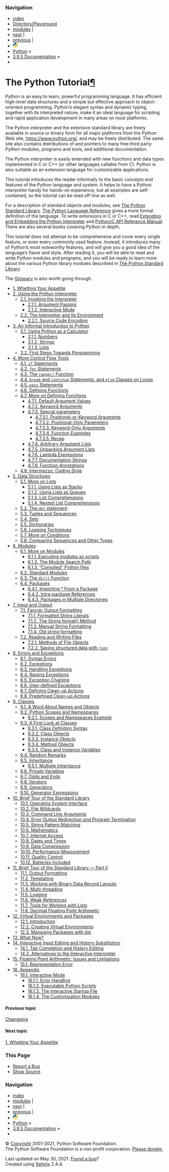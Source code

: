 ### Navigation

- [index](https://docs.python.org/3/genindex.html "General Index")
- [Directory/Playground](./directory.html "General Index")
- [modules](https://docs.python.org/3/py-modindex.html "Python Module Index") |
- [next](appetite.html "1. Whetting Your Appetite") |
- [previous](https://docs.python.org/3/whatsnew/changelog.html "Changelog") |
- ![](../_static/py.png)
- [Python](https://www.python.org/) »
- [3.9.5 Documentation](https://docs.python.org/3/index.html) »
-

<span id="tutorial-index"></span>

# The Python Tutorial<a href="#the-python-tutorial" class="headerlink" title="Permalink to this headline">¶</a>

Python is an easy to learn, powerful programming language. It has efficient high-level data structures and a simple but effective approach to object-oriented programming. Python’s elegant syntax and dynamic typing, together with its interpreted nature, make it an ideal language for scripting and rapid application development in many areas on most platforms.

The Python interpreter and the extensive standard library are freely available in source or binary form for all major platforms from the Python Web site, <a href="https://www.python.org/" class="reference external">https://www.python.org/</a>, and may be freely distributed. The same site also contains distributions of and pointers to many free third party Python modules, programs and tools, and additional documentation.

The Python interpreter is easily extended with new functions and data types implemented in C or C++ (or other languages callable from C). Python is also suitable as an extension language for customizable applications.

This tutorial introduces the reader informally to the basic concepts and features of the Python language and system. It helps to have a Python interpreter handy for hands-on experience, but all examples are self-contained, so the tutorial can be read off-line as well.

For a description of standard objects and modules, see <a href="https://docs.python.org/3/library/index.html#library-index" class="reference internal"><span class="std std-ref">The Python Standard Library</span></a>. <a href="https://docs.python.org/3/reference/index.html#reference-index" class="reference internal"><span class="std std-ref">The Python Language Reference</span></a> gives a more formal definition of the language. To write extensions in C or C++, read <a href="https://docs.python.org/3/extending/index.html#extending-index" class="reference internal"><span class="std std-ref">Extending and Embedding the Python Interpreter</span></a> and <a href="https://docs.python.org/3/c-api/index.html#c-api-index" class="reference internal"><span class="std std-ref">Python/C API Reference Manual</span></a>. There are also several books covering Python in depth.

This tutorial does not attempt to be comprehensive and cover every single feature, or even every commonly used feature. Instead, it introduces many of Python’s most noteworthy features, and will give you a good idea of the language’s flavor and style. After reading it, you will be able to read and write Python modules and programs, and you will be ready to learn more about the various Python library modules described in <a href="https://docs.python.org/3/library/index.html#library-index" class="reference internal"><span class="std std-ref">The Python Standard Library</span></a>.

The <a href="https://docs.python.org/3/glossary.html#glossary" class="reference internal"><span class="std std-ref">Glossary</span></a> is also worth going through.

- <a href="appetite.html" class="reference internal">1. Whetting Your Appetite</a>
- <a href="interpreter.html" class="reference internal">2. Using the Python Interpreter</a>
  - <a href="interpreter.html#invoking-the-interpreter" class="reference internal">2.1. Invoking the Interpreter</a>
    - <a href="interpreter.html#argument-passing" class="reference internal">2.1.1. Argument Passing</a>
    - <a href="interpreter.html#interactive-mode" class="reference internal">2.1.2. Interactive Mode</a>
  - <a href="interpreter.html#the-interpreter-and-its-environment" class="reference internal">2.2. The Interpreter and Its Environment</a>
    - <a href="interpreter.html#source-code-encoding" class="reference internal">2.2.1. Source Code Encoding</a>
- <a href="introduction.html" class="reference internal">3. An Informal Introduction to Python</a>
  - <a href="introduction.html#using-python-as-a-calculator" class="reference internal">3.1. Using Python as a Calculator</a>
    - <a href="introduction.html#numbers" class="reference internal">3.1.1. Numbers</a>
    - <a href="introduction.html#strings" class="reference internal">3.1.2. Strings</a>
    - <a href="introduction.html#lists" class="reference internal">3.1.3. Lists</a>
  - <a href="introduction.html#first-steps-towards-programming" class="reference internal">3.2. First Steps Towards Programming</a>
- <a href="controlflow.html" class="reference internal">4. More Control Flow Tools</a>
  - <a href="controlflow.html#if-statements" class="reference internal">4.1. <code class="xref std std-keyword docutils literal notranslate">if</code> Statements</a>
  - <a href="controlflow.html#for-statements" class="reference internal">4.2. <code class="xref std std-keyword docutils literal notranslate">for</code> Statements</a>
  - <a href="controlflow.html#the-range-function" class="reference internal">4.3. The <code class="sourceCode python"><span class="bu">range</span>()</code> Function</a>
  - <a href="controlflow.html#break-and-continue-statements-and-else-clauses-on-loops" class="reference internal">4.4. <code class="xref std std-keyword docutils literal notranslate">break</code> and <code class="xref std std-keyword docutils literal notranslate">continue</code> Statements, and <code class="xref std std-keyword docutils literal notranslate">else</code> Clauses on Loops</a>
  - <a href="controlflow.html#pass-statements" class="reference internal">4.5. <code class="xref std std-keyword docutils literal notranslate">pass</code> Statements</a>
  - <a href="controlflow.html#defining-functions" class="reference internal">4.6. Defining Functions</a>
  - <a href="controlflow.html#more-on-defining-functions" class="reference internal">4.7. More on Defining Functions</a>
    - <a href="controlflow.html#default-argument-values" class="reference internal">4.7.1. Default Argument Values</a>
    - <a href="controlflow.html#keyword-arguments" class="reference internal">4.7.2. Keyword Arguments</a>
    - <a href="controlflow.html#special-parameters" class="reference internal">4.7.3. Special parameters</a>
      - <a href="controlflow.html#positional-or-keyword-arguments" class="reference internal">4.7.3.1. Positional-or-Keyword Arguments</a>
      - <a href="controlflow.html#positional-only-parameters" class="reference internal">4.7.3.2. Positional-Only Parameters</a>
      - <a href="controlflow.html#keyword-only-arguments" class="reference internal">4.7.3.3. Keyword-Only Arguments</a>
      - <a href="controlflow.html#function-examples" class="reference internal">4.7.3.4. Function Examples</a>
      - <a href="controlflow.html#recap" class="reference internal">4.7.3.5. Recap</a>
    - <a href="controlflow.html#arbitrary-argument-lists" class="reference internal">4.7.4. Arbitrary Argument Lists</a>
    - <a href="controlflow.html#unpacking-argument-lists" class="reference internal">4.7.5. Unpacking Argument Lists</a>
    - <a href="controlflow.html#lambda-expressions" class="reference internal">4.7.6. Lambda Expressions</a>
    - <a href="controlflow.html#documentation-strings" class="reference internal">4.7.7. Documentation Strings</a>
    - <a href="controlflow.html#function-annotations" class="reference internal">4.7.8. Function Annotations</a>
  - <a href="controlflow.html#intermezzo-coding-style" class="reference internal">4.8. Intermezzo: Coding Style</a>
- <a href="datastructures.html" class="reference internal">5. Data Structures</a>
  - <a href="datastructures.html#more-on-lists" class="reference internal">5.1. More on Lists</a>
    - <a href="datastructures.html#using-lists-as-stacks" class="reference internal">5.1.1. Using Lists as Stacks</a>
    - <a href="datastructures.html#using-lists-as-queues" class="reference internal">5.1.2. Using Lists as Queues</a>
    - <a href="datastructures.html#list-comprehensions" class="reference internal">5.1.3. List Comprehensions</a>
    - <a href="datastructures.html#nested-list-comprehensions" class="reference internal">5.1.4. Nested List Comprehensions</a>
  - <a href="datastructures.html#the-del-statement" class="reference internal">5.2. The <code class="xref std std-keyword docutils literal notranslate">del</code> statement</a>
  - <a href="datastructures.html#tuples-and-sequences" class="reference internal">5.3. Tuples and Sequences</a>
  - <a href="datastructures.html#sets" class="reference internal">5.4. Sets</a>
  - <a href="datastructures.html#dictionaries" class="reference internal">5.5. Dictionaries</a>
  - <a href="datastructures.html#looping-techniques" class="reference internal">5.6. Looping Techniques</a>
  - <a href="datastructures.html#more-on-conditions" class="reference internal">5.7. More on Conditions</a>
  - <a href="datastructures.html#comparing-sequences-and-other-types" class="reference internal">5.8. Comparing Sequences and Other Types</a>
- <a href="modules.html" class="reference internal">6. Modules</a>
  - <a href="modules.html#more-on-modules" class="reference internal">6.1. More on Modules</a>
    - <a href="modules.html#executing-modules-as-scripts" class="reference internal">6.1.1. Executing modules as scripts</a>
    - <a href="modules.html#the-module-search-path" class="reference internal">6.1.2. The Module Search Path</a>
    - <a href="modules.html#compiled-python-files" class="reference internal">6.1.3. “Compiled” Python files</a>
  - <a href="modules.html#standard-modules" class="reference internal">6.2. Standard Modules</a>
  - <a href="modules.html#the-dir-function" class="reference internal">6.3. The <code class="sourceCode python"><span class="bu">dir</span>()</code> Function</a>
  - <a href="modules.html#packages" class="reference internal">6.4. Packages</a>
    - <a href="modules.html#importing-from-a-package" class="reference internal">6.4.1. Importing \* From a Package</a>
    - <a href="modules.html#intra-package-references" class="reference internal">6.4.2. Intra-package References</a>
    - <a href="modules.html#packages-in-multiple-directories" class="reference internal">6.4.3. Packages in Multiple Directories</a>
- <a href="inputoutput.html" class="reference internal">7. Input and Output</a>
  - <a href="inputoutput.html#fancier-output-formatting" class="reference internal">7.1. Fancier Output Formatting</a>
    - <a href="inputoutput.html#formatted-string-literals" class="reference internal">7.1.1. Formatted String Literals</a>
    - <a href="inputoutput.html#the-string-format-method" class="reference internal">7.1.2. The String format() Method</a>
    - <a href="inputoutput.html#manual-string-formatting" class="reference internal">7.1.3. Manual String Formatting</a>
    - <a href="inputoutput.html#old-string-formatting" class="reference internal">7.1.4. Old string formatting</a>
  - <a href="inputoutput.html#reading-and-writing-files" class="reference internal">7.2. Reading and Writing Files</a>
    - <a href="inputoutput.html#methods-of-file-objects" class="reference internal">7.2.1. Methods of File Objects</a>
    - <a href="inputoutput.html#saving-structured-data-with-json" class="reference internal">7.2.2. Saving structured data with <code class="sourceCode python">json</code></a>
- <a href="errors.html" class="reference internal">8. Errors and Exceptions</a>
  - <a href="errors.html#syntax-errors" class="reference internal">8.1. Syntax Errors</a>
  - <a href="errors.html#exceptions" class="reference internal">8.2. Exceptions</a>
  - <a href="errors.html#handling-exceptions" class="reference internal">8.3. Handling Exceptions</a>
  - <a href="errors.html#raising-exceptions" class="reference internal">8.4. Raising Exceptions</a>
  - <a href="errors.html#exception-chaining" class="reference internal">8.5. Exception Chaining</a>
  - <a href="errors.html#user-defined-exceptions" class="reference internal">8.6. User-defined Exceptions</a>
  - <a href="errors.html#defining-clean-up-actions" class="reference internal">8.7. Defining Clean-up Actions</a>
  - <a href="errors.html#predefined-clean-up-actions" class="reference internal">8.8. Predefined Clean-up Actions</a>
- <a href="classes.html" class="reference internal">9. Classes</a>
  - <a href="classes.html#a-word-about-names-and-objects" class="reference internal">9.1. A Word About Names and Objects</a>
  - <a href="classes.html#python-scopes-and-namespaces" class="reference internal">9.2. Python Scopes and Namespaces</a>
    - <a href="classes.html#scopes-and-namespaces-example" class="reference internal">9.2.1. Scopes and Namespaces Example</a>
  - <a href="classes.html#a-first-look-at-classes" class="reference internal">9.3. A First Look at Classes</a>
    - <a href="classes.html#class-definition-syntax" class="reference internal">9.3.1. Class Definition Syntax</a>
    - <a href="classes.html#class-objects" class="reference internal">9.3.2. Class Objects</a>
    - <a href="classes.html#instance-objects" class="reference internal">9.3.3. Instance Objects</a>
    - <a href="classes.html#method-objects" class="reference internal">9.3.4. Method Objects</a>
    - <a href="classes.html#class-and-instance-variables" class="reference internal">9.3.5. Class and Instance Variables</a>
  - <a href="classes.html#random-remarks" class="reference internal">9.4. Random Remarks</a>
  - <a href="classes.html#inheritance" class="reference internal">9.5. Inheritance</a>
    - <a href="classes.html#multiple-inheritance" class="reference internal">9.5.1. Multiple Inheritance</a>
  - <a href="classes.html#private-variables" class="reference internal">9.6. Private Variables</a>
  - <a href="classes.html#odds-and-ends" class="reference internal">9.7. Odds and Ends</a>
  - <a href="classes.html#iterators" class="reference internal">9.8. Iterators</a>
  - <a href="classes.html#generators" class="reference internal">9.9. Generators</a>
  - <a href="classes.html#generator-expressions" class="reference internal">9.10. Generator Expressions</a>
- <a href="stdlib.html" class="reference internal">10. Brief Tour of the Standard Library</a>
  - <a href="stdlib.html#operating-system-interface" class="reference internal">10.1. Operating System Interface</a>
  - <a href="stdlib.html#file-wildcards" class="reference internal">10.2. File Wildcards</a>
  - <a href="stdlib.html#command-line-arguments" class="reference internal">10.3. Command Line Arguments</a>
  - <a href="stdlib.html#error-output-redirection-and-program-termination" class="reference internal">10.4. Error Output Redirection and Program Termination</a>
  - <a href="stdlib.html#string-pattern-matching" class="reference internal">10.5. String Pattern Matching</a>
  - <a href="stdlib.html#mathematics" class="reference internal">10.6. Mathematics</a>
  - <a href="stdlib.html#internet-access" class="reference internal">10.7. Internet Access</a>
  - <a href="stdlib.html#dates-and-times" class="reference internal">10.8. Dates and Times</a>
  - <a href="stdlib.html#data-compression" class="reference internal">10.9. Data Compression</a>
  - <a href="stdlib.html#performance-measurement" class="reference internal">10.10. Performance Measurement</a>
  - <a href="stdlib.html#quality-control" class="reference internal">10.11. Quality Control</a>
  - <a href="stdlib.html#batteries-included" class="reference internal">10.12. Batteries Included</a>
- <a href="stdlib2.html" class="reference internal">11. Brief Tour of the Standard Library — Part II</a>
  - <a href="stdlib2.html#output-formatting" class="reference internal">11.1. Output Formatting</a>
  - <a href="stdlib2.html#templating" class="reference internal">11.2. Templating</a>
  - <a href="stdlib2.html#working-with-binary-data-record-layouts" class="reference internal">11.3. Working with Binary Data Record Layouts</a>
  - <a href="stdlib2.html#multi-threading" class="reference internal">11.4. Multi-threading</a>
  - <a href="stdlib2.html#logging" class="reference internal">11.5. Logging</a>
  - <a href="stdlib2.html#weak-references" class="reference internal">11.6. Weak References</a>
  - <a href="stdlib2.html#tools-for-working-with-lists" class="reference internal">11.7. Tools for Working with Lists</a>
  - <a href="stdlib2.html#decimal-floating-point-arithmetic" class="reference internal">11.8. Decimal Floating Point Arithmetic</a>
- <a href="venv.html" class="reference internal">12. Virtual Environments and Packages</a>
  - <a href="venv.html#introduction" class="reference internal">12.1. Introduction</a>
  - <a href="venv.html#creating-virtual-environments" class="reference internal">12.2. Creating Virtual Environments</a>
  - <a href="venv.html#managing-packages-with-pip" class="reference internal">12.3. Managing Packages with pip</a>
- <a href="whatnow.html" class="reference internal">13. What Now?</a>
- <a href="interactive.html" class="reference internal">14. Interactive Input Editing and History Substitution</a>
  - <a href="interactive.html#tab-completion-and-history-editing" class="reference internal">14.1. Tab Completion and History Editing</a>
  - <a href="interactive.html#alternatives-to-the-interactive-interpreter" class="reference internal">14.2. Alternatives to the Interactive Interpreter</a>
- <a href="floatingpoint.html" class="reference internal">15. Floating Point Arithmetic: Issues and Limitations</a>
  - <a href="floatingpoint.html#representation-error" class="reference internal">15.1. Representation Error</a>
- <a href="appendix.html" class="reference internal">16. Appendix</a>
  - <a href="appendix.html#interactive-mode" class="reference internal">16.1. Interactive Mode</a>
    - <a href="appendix.html#error-handling" class="reference internal">16.1.1. Error Handling</a>
    - <a href="appendix.html#executable-python-scripts" class="reference internal">16.1.2. Executable Python Scripts</a>
    - <a href="appendix.html#the-interactive-startup-file" class="reference internal">16.1.3. The Interactive Startup File</a>
    - <a href="appendix.html#the-customization-modules" class="reference internal">16.1.4. The Customization Modules</a>

#### Previous topic

[Changelog](https://docs.python.org/3/whatsnew/changelog.html "previous chapter")

#### Next topic

[<span class="section-number">1. </span>Whetting Your Appetite](appetite.html "next chapter")

### This Page

- [Report a Bug](https://docs.python.org/3/bugs.html)
- [Show Source](https://github.com/python/cpython/blob/3.9/Doc/tutorial/index.rst)

### Navigation

- [index](https://docs.python.org/3/genindex.html "General Index")
- [modules](https://docs.python.org/3/py-modindex.html "Python Module Index") |
- [next](appetite.html "1. Whetting Your Appetite") |
- [previous](https://docs.python.org/3/whatsnew/changelog.html "Changelog") |
- ![](../_static/py.png)
- [Python](https://www.python.org/) »
- [3.9.5 Documentation](https://docs.python.org/3/index.html) »
-

© [Copyright](https://docs.python.org/3/copyright.html) 2001-2021, Python Software Foundation.  
The Python Software Foundation is a non-profit corporation. [Please donate.](https://www.python.org/psf/donations/)

Last updated on May 30, 2021. [Found a bug](https://docs.python.org/3/bugs.html)?  
Created using [Sphinx](https://www.sphinx-doc.org/) 2.4.4.
